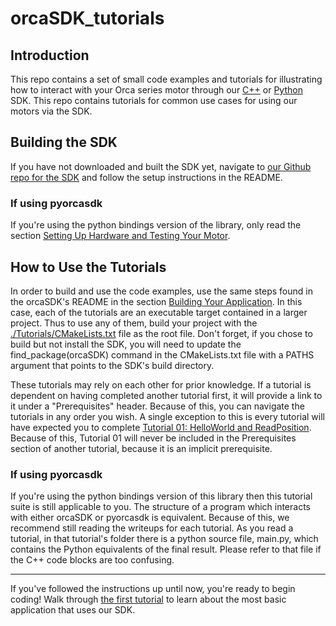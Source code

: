 # orcaSDK_tutorials

## Introduction

This repo contains a set of small code examples and tutorials for illustrating how to interact with your Orca series motor through our [C++](https://github.com/IrisDynamics/orcaSDK/) or [Python](https://pypi.org/project/pyorcasdk/0.2.0/) SDK. This repo contains tutorials for common use cases for using our motors via the SDK. 

## Building the SDK

If you have not downloaded and built the SDK yet, navigate to [our Github repo for the SDK](https://github.com/IrisDynamics/orcaSDK) and follow the setup instructions in the README.

### If using pyorcasdk

If you're using the python bindings version of the library, only read the section [Setting Up Hardware and Testing Your Motor](https://github.com/IrisDynamics/orcaSDK?tab=readme-ov-file#setting-up-hardware-and-testing-your-motor).

## How to Use the Tutorials

In order to build and use the code examples, use the same steps found in the orcaSDK's README in the section [Building Your Application](https://github.com/IrisDynamics/orcaSDK/#compile-and-run-your-application). In this case, each of the tutorials are an executable target contained in a larger project. Thus to use any of them, build your project with the [./Tutorials/CMakeLists.txt](./Tutorials/CMakeLists.txt) file as the root file. Don't forget, if you chose to build but not install the SDK, you will need to update the find_package(orcaSDK) command in the CMakeLists.txt file with a PATHS argument that points to the SDK's build directory.

These tutorials may rely on each other for prior knowledge. If a tutorial is dependent on having completed another tutorial first, it will provide a link to it under a "Prerequisites" header. Because of this, you can navigate the tutorials in any order you wish. A single exception to this is every tutorial will have expected you to complete [Tutorial 01: HelloWorld and ReadPosition](./Tutorials/01_HelloWorld_ReadPosition/HelloWorld_ReadPosition.md). Because of this, Tutorial 01 will never be included in the Prerequisites section of another tutorial, because it is an implicit prerequisite.

### If using pyorcasdk

If you're using the python bindings version of this library then this tutorial suite is still applicable to you. The structure of a program which interacts with either orcaSDK or pyorcasdk is equivalent. Because of this, we recommend still reading the writeups for each tutorial. As you read a tutorial, in that tutorial's folder there is a python source file, main.py, which contains the Python equivalents of the final result. Please refer to that file if the C++ code blocks are too confusing.

---

If you've followed the instructions up until now, you're ready to begin coding! Walk through [the first tutorial](./Tutorials/01_HelloWorld_ReadPosition/HelloWorld_ReadPosition.md) to learn about the most basic application that uses our SDK.